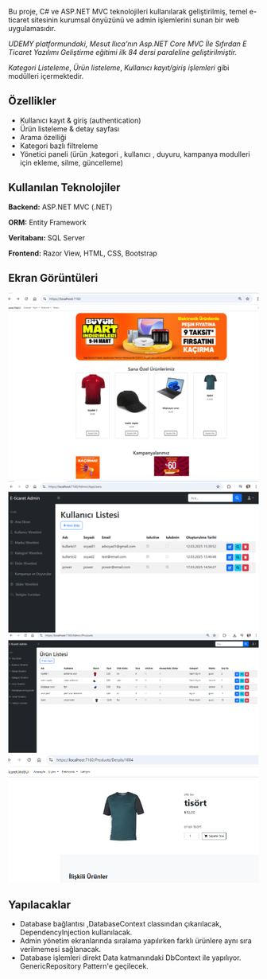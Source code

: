 Bu proje, C# ve ASP.NET MVC teknolojileri kullanılarak geliştirilmiş, temel e-ticaret sitesinin kurumsal önyüzünü ve admin işlemlerini sunan bir web uygulamasıdır. 

*UDEMY platformundaki, Mesut Ilıca'nın Asp.NET Core MVC İle Sıfırdan E Ticaret Yazılımı Geliştirme eğitimi ilk 84 dersi paraleline geliştirilmiştir.*

 *Kategori Listeleme*,
*Ürün listeleme*,
*Kullanıcı kayıt/giriş işlemleri* gibi modülleri içermektedir.

## Özellikler
- Kullanıcı kayıt & giriş (authentication)
- Ürün listeleme & detay sayfası
- Arama özelliği
- Kategori bazlı filtreleme
- Yönetici paneli (ürün ,kategori , kullanıcı , duyuru, kampanya modulleri için ekleme, silme, güncelleme)

## Kullanılan Teknolojiler
**Backend:** ASP.NET MVC (.NET)

**ORM:** Entity Framework  

**Veritabanı:** SQL Server

**Frontend:** Razor View, HTML, CSS, Bootstrap


## Ekran Görüntüleri

![Ana Sayfa](screenshots/anasayfa.png)
![Admin Panel](screenshots/adminpanel.png)
![Ürün Listesi](screenshots/urunlistesi.png)
![Ürün Detay](screenshots/urundetay.png)



## Yapılacaklar
- Database bağlantısı ,DatabaseContext classından çıkarılacak, DependencyInjection kullanılacak.
- Admin yönetim ekranlarında sıralama yapılırken farklı ürünlere aynı sıra verilmemesi sağlanacak.
- Database işlemleri direkt Data katmanındaki DbContext ile yapılıyor. GenericRepository Pattern'e geçilecek. 
